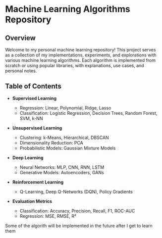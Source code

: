 # Machine Learning Algorithms Repository

## Overview
Welcome to my personal machine learning repository! This project serves as a collection of my implementations, experiments, and explorations with various machine learning algorithms. Each algorithm is implemented from scratch or using popular libraries, with explanations, use cases, and personal notes.


## Table of Contents  
- **Supervised Learning**  
  - Regression: Linear, Polynomial, Ridge, Lasso  
  - Classification: Logistic Regression, Decision Trees, Random Forest, SVM, k-NN  

- **Unsupervised Learning**  
  - Clustering: k-Means, Hierarchical, DBSCAN  
  - Dimensionality Reduction: PCA  
  - Probabilistic Models: Gaussian Mixture Models  

- **Deep Learning**  
  - Neural Networks: MLP, CNN, RNN, LSTM  
  - Generative Models: Autoencoders, GANs  

- **Reinforcement Learning**  
  - Q-Learning, Deep Q-Networks (DQN), Policy Gradients  

- **Evaluation Metrics**  
  - Classification: Accuracy, Precision, Recall, F1, ROC-AUC  
  - Regression: MSE, RMSE, R²  

Some of the algorith will be implemented in the future after I get to learn them 
